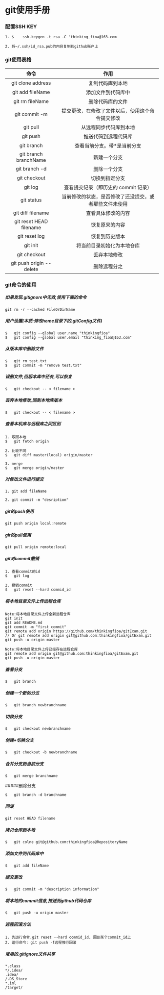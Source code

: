# git使用手册
### 配置SSH KEY
```
1. $	ssh-keygen -t rsa -C "thinking_fioa@163.com
```
```
2. 将~/.ssh/id_rsa.pub的内容复制到github账户上
```

### git使用表格
|命令|作用|
|:---:|:---:|
|git clone address|复制代码库到本地|
|git add fileName |添加文件到代码库中|
|git rm fileName |删除代码库的文件|
|git commit -m <message>|提交更改，在修改了文件以后，使用这个命令提交修改|
|git pull|从远程同步代码库到本地|
|git push|推送代码到远程代码库|
|git branch|查看当前分支。带*是当前分支|
|git branch branchName|新建一个分支|
|git branch -d <branch-name>|删除一个分支|
|git checkout <branch-name>|切换到指定分支|
|git log|查看提交记录（即历史的 commit 记录）|
|git status|当前修改的状态，是否修改了还没提交，或者那些文件未使用|
|git diff filename|查看具体修改的内容|
|git reset HEAD filename|恢复原来的内容|
|git reset log|恢复到历史版本|
|git init|将当前目录初始化为本地仓库|
|git checkout|丢弃本地修改|
|git push origin --delete <branch-name>|删除远程分之|

### git命令的使用

##### 如果发现.gitignore中无效,使用下面的命令
```
git rm -r --cached FileOrDirName
```

##### 用户设置(本质:修改home目录下的.gitConfig文件)
```
$	git config --global user.name "thinkingfioa"
$	git config --global user.email "thinking_fioa@163.com"
```

##### 从版本库中删除文件
```
$	git rm test.txt
$	git commit -m "remove test.txt"
```

##### 误删文件,但版本库中还有,可以恢复
```
$	git checkout -- < filename >
```

##### 丢弃本地修改,回到本地库版本
```
$	git checkout -- < filename >
```
 
##### 查看本机库与远程库之间区别
```
1. 取回本地
$	git fetch origin
```
```
2. 比较不同
$	git diff master(local) origin/master
```
```
3. merge
$	git merge origin/master
```

##### 对修改文件进行提交
```
1. git add fileName
```
```
2. git commit -m "desription"
```

##### git的push使用
```
git push origin local:remote
```

##### git的pull使用
```
git pull origin remote:local
```

##### git对commit撤销
```
1. 查看commit的id
$	git log
```
```
2. 撤销commit
$	git reset --hard commid_id
```

##### 将本地目录文件上传远程仓库
```
Note:将本地目录文件上传全新远程仓库
git init
git add README.md
git commit -m "first commit"
git remote add origin https://github.com/thinkingfioa/gitExam.git 
// Or git remote add origin git@github.com:thinkingfioa/gitExam.git
git push -u origin master
```
```
Note:将本地目录文件上传已经存在远程仓库
git remote add origin git@github.com:thinkingfioa/gitExam.git
git push -u origin master
```

##### 查看分支
```
$	git branch
```

##### 创建一个新的分支
```
$	git branch newbranchname
```

##### 切换分支
```
$	git checkout newbranchname
```

##### 创建+切换分支
```
$	git checkout -b newbranchname
```

##### 合并分支到当前分支
```
$	git merge branchname
```

#####删除分支
```
$	git branch -d branchname
```

##### 回滚
```
git reset HEAD filename
```

##### 拷贝仓库到本地
```
$	git colne git@github.com:thinkingfioa@RepositoryName
```

##### 添加文件到代码库中
```
$	git add fileName
```

##### 提交更改
```
$	git commit -m "description information"
```

##### 将本地的commit信息,推送到github代码仓库
```
$	git push -u origin master
```

##### 远程回滚方法
```
1. 先运行命令,git reset --hard commid_id, 回到某个commit_id上
2. 运行命令: git push -f远程强行回滚
```

##### 常用的.gitignore文件共享
```
*.class
*/.idea/
.idea/
/.DS_Store
*.iml
/target/
```
